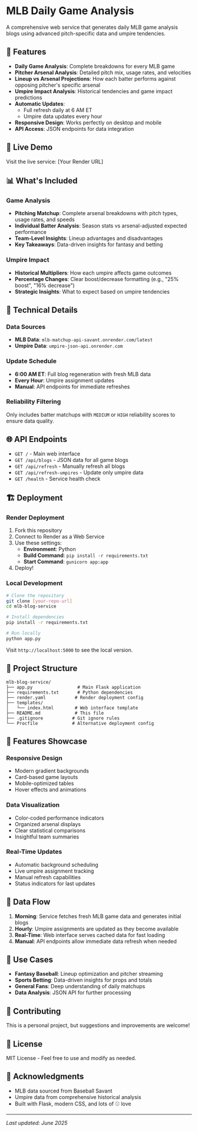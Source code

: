 # MLB Daily Game Analysis

A comprehensive web service that generates daily MLB game analysis blogs using advanced pitch-specific data and umpire tendencies.

## 🎯 Features

- **Daily Game Analysis**: Complete breakdowns for every MLB game
- **Pitcher Arsenal Analysis**: Detailed pitch mix, usage rates, and velocities
- **Lineup vs Arsenal Projections**: How each batter performs against opposing pitcher's specific arsenal
- **Umpire Impact Analysis**: Historical tendencies and game impact predictions
- **Automatic Updates**: 
  - Full refresh daily at 6 AM ET
  - Umpire data updates every hour
- **Responsive Design**: Works perfectly on desktop and mobile
- **API Access**: JSON endpoints for data integration

## 🚀 Live Demo

Visit the live service: [Your Render URL]

## 📊 What's Included

### Game Analysis
- **Pitching Matchup**: Complete arsenal breakdowns with pitch types, usage rates, and speeds
- **Individual Batter Analysis**: Season stats vs arsenal-adjusted expected performance
- **Team-Level Insights**: Lineup advantages and disadvantages
- **Key Takeaways**: Data-driven insights for fantasy and betting

### Umpire Impact
- **Historical Multipliers**: How each umpire affects game outcomes
- **Percentage Changes**: Clear boost/decrease formatting (e.g., "25% boost", "16% decrease")
- **Strategic Insights**: What to expect based on umpire tendencies

## 🔧 Technical Details

### Data Sources
- **MLB Data**: `mlb-matchup-api-savant.onrender.com/latest`
- **Umpire Data**: `umpire-json-api.onrender.com`

### Update Schedule
- **6:00 AM ET**: Full blog regeneration with fresh MLB data
- **Every Hour**: Umpire assignment updates
- **Manual**: API endpoints for immediate refreshes

### Reliability Filtering
Only includes batter matchups with `MEDIUM` or `HIGH` reliability scores to ensure data quality.

## 🌐 API Endpoints

- `GET /` - Main web interface
- `GET /api/blogs` - JSON data for all game blogs
- `GET /api/refresh` - Manually refresh all blogs
- `GET /api/refresh-umpires` - Update only umpire data
- `GET /health` - Service health check

## 🏗️ Deployment

### Render Deployment
1. Fork this repository
2. Connect to Render as a Web Service
3. Use these settings:
   - **Environment**: Python
   - **Build Command**: `pip install -r requirements.txt`
   - **Start Command**: `gunicorn app:app`
4. Deploy!

### Local Development
```bash
# Clone the repository
git clone [your-repo-url]
cd mlb-blog-service

# Install dependencies
pip install -r requirements.txt

# Run locally
python app.py
```

Visit `http://localhost:5000` to see the local version.

## 📁 Project Structure

```
mlb-blog-service/
├── app.py                 # Main Flask application
├── requirements.txt       # Python dependencies
├── render.yaml           # Render deployment config
├── templates/
│   └── index.html        # Web interface template
├── README.md             # This file
├── .gitignore           # Git ignore rules
└── Procfile             # Alternative deployment config
```

## 🎨 Features Showcase

### Responsive Design
- Modern gradient backgrounds
- Card-based game layouts
- Mobile-optimized tables
- Hover effects and animations

### Data Visualization
- Color-coded performance indicators
- Organized arsenal displays
- Clear statistical comparisons
- Insightful team summaries

### Real-Time Updates
- Automatic background scheduling
- Live umpire assignment tracking
- Manual refresh capabilities
- Status indicators for last updates

## 🔄 Data Flow

1. **Morning**: Service fetches fresh MLB game data and generates initial blogs
2. **Hourly**: Umpire assignments are updated as they become available
3. **Real-Time**: Web interface serves cached data for fast loading
4. **Manual**: API endpoints allow immediate data refresh when needed

## 🎯 Use Cases

- **Fantasy Baseball**: Lineup optimization and pitcher streaming
- **Sports Betting**: Data-driven insights for props and totals
- **General Fans**: Deep understanding of daily matchups
- **Data Analysis**: JSON API for further processing

## 🤝 Contributing

This is a personal project, but suggestions and improvements are welcome!

## 📝 License

MIT License - Feel free to use and modify as needed.

## 🙏 Acknowledgments

- MLB data sourced from Baseball Savant
- Umpire data from comprehensive historical analysis
- Built with Flask, modern CSS, and lots of ⚾ love

---

*Last updated: June 2025*
